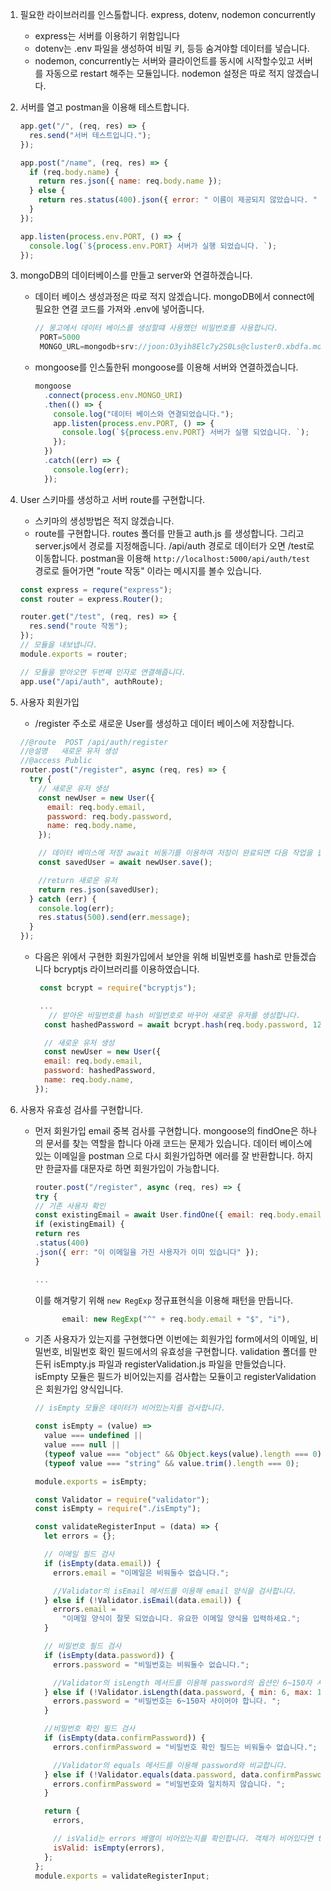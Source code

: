 1.  필요한 라이브러리를 인스톨합니다. express, dotenv, nodemon concurrently
    - express는 서버를 이용하기 위함입니다
    - dotenv는 .env 파일을 생성하여 비밀 키, 등등 숨겨야할 데이터를 넣습니다.
    - nodemon, concurrently는 서버와 클라이언트를 동시에 시작할수있고 서버를 자동으로 restart 해주는 모듈입니다.
      nodemon 설정은 따로 적지 않겠습니다.
2.  서버를 열고 postman을 이용해 테스트합니다.

    ```js
    app.get("/", (req, res) => {
      res.send("서버 테스트입니다.");
    });

    app.post("/name", (req, res) => {
      if (req.body.name) {
        return res.json({ name: req.body.name });
      } else {
        return res.status(400).json({ error: " 이름이 제공되지 않았습니다. " });
      }
    });

    app.listen(process.env.PORT, () => {
      console.log(`${process.env.PORT} 서버가 실행 되었습니다. `);
    });
    ```

3.  mongoDB의 데이터베이스를 만들고 server와 연결하겠습니다.

    - 데이터 베이스 생성과정은 따로 적지 않겠습니다.
      mongoDB에서 connect에 필요한 연결 코드를 가져와 .env에 넣어줍니다.

      ```js
      // 몽고에서 데이터 베이스를 생성할떄 사용했던 비밀번호를 사용합니다.
       PORT=5000
       MONGO_URL=mongodb+srv://joon:O3yih8Elc7y2S0Ls@cluster0.xbdfa.mongodb.net/main?retryWrites=true&w=majority
      ```

    - mongoose를 인스톨한뒤 mongoose를 이용해 서버와 연결하겠습니다.

      ```js
      mongoose
        .connect(process.env.MONGO_URI)
        .then(() => {
          console.log("데이터 베이스와 연결되었습니다.");
          app.listen(process.env.PORT, () => {
            console.log(`${process.env.PORT} 서버가 실행 되었습니다. `);
          });
        })
        .catch((err) => {
          console.log(err);
        });
      ```

4.  User 스키마를 생성하고 서버 route를 구현합니다.

    - 스키마의 생성방법은 적지 않겠습니다.
    - route를 구현합니다. routes 폴더를 만들고 auth.js 를 생성합니다. 그리고 server.js에서 경로를 지정해줍니다.
      /api/auth 경로로 데이터가 오면 /test로 이동합니다.
      postman을 이용해 `http://localhost:5000/api/auth/test` 경로로 들어가면 "route 작동" 이라는 메시지를 볼수 있습니다.

    ```js
    const express = requre("express");
    const router = express.Router();

    router.get("/test", (req, res) => {
      res.send("route 작동");
    });
    // 모듈을 내보냅니다.
    module.exports = router;
    ```

    ```js
    // 모듈을 받아오면 두번째 인자로 연결해줍니다.
    app.use("/api/auth", authRoute);
    ```

5.  사용자 회원가입

    - /register 주소로 새로운 User를 생성하고 데이터 베이스에 저장합니다.

    ```js
    //@route  POST /api/auth/register
    //@설명   새로운 유저 생성
    //@access Public
    router.post("/register", async (req, res) => {
      try {
        // 새로운 유저 생성
        const newUser = new User({
          email: req.body.email,
          password: req.body.password,
          name: req.body.name,
        });

        // 데이터 베이스에 저장 await 비동기를 이용하여 저장이 완료되면 다음 작업을 합니다.
        const savedUser = await newUser.save();

        //return 새로운 유저
        return res.json(savedUser);
      } catch (err) {
        console.log(err);
        res.status(500).send(err.message);
      }
    });
    ```

    - 다음은 위에서 구현한 회원가입에서 보안을 위해 비밀번호를 hash로 만들겠습니다 bcryptjs 라이브러리를 이용하였습니다.

      ```js
       const bcrypt = require("bcryptjs");

       ...
         // 받아온 비밀번호를 hash 비밀번호로 바꾸어 새로운 유저를 생성합니다.
        const hashedPassword = await bcrypt.hash(req.body.password, 12);

        // 새로운 유저 생성
        const newUser = new User({
        email: req.body.email,
        password: hashedPassword,
        name: req.body.name,
      });
      ```

6.  사용자 유효성 검사를 구현합니다.

    - 먼저 회원가입 email 중복 검사를 구현합니다. mongoose의 findOne은 하나의 문서를 찾는 역할을 합니다 아래 코드는 문제가 있습니다. 데이터 베이스에 있는 이메일을 postman 으로 다시 회원가입하면 에러를 잘 반환합니다. 하지만 한글자를 대문자로 하면 회원가입이 가능합니다.

      ```js
      router.post("/register", async (req, res) => {
      try {
      // 기존 사용자 확인
      const existingEmail = await User.findOne({ email: req.body.email });
      if (existingEmail) {
      return res
      .status(400)
      .json({ err: "이 이메일을 가진 사용자가 이미 있습니다" });
      }

      ...
      ```

      이를 해겨랗기 위해 `new RegExp` 정규표현식을 이용해 패턴을 만듭니다.

      ```js
            email: new RegExp("^" + req.body.email + "$", "i"),

      ```

    - 기존 사용자가 있는지를 구현했다면 이번에는 회원가입 form에서의 이메일, 비밀번호, 비밀번호 확인 필드에서의 유효성을 구현합니다. validation 폴더를 만든뒤 isEmpty.js 파일과 registerValidation.js 파일을 만들었습니다. isEmpty 모듈은 필드가 비어있는지를 검사합는 모듈이고 registerValidation은 회원가입 양식입니다.

      ```js
      // isEmpty 모듈은 데이터가 비어있는지를 검사합니다.

      const isEmpty = (value) =>
        value === undefined ||
        value === null ||
        (typeof value === "object" && Object.keys(value).length === 0) ||
        (typeof value === "string" && value.trim().length === 0);

      module.exports = isEmpty;
      ```

      ```js
      const Validator = require("validator");
      const isEmpty = require("./isEmpty");

      const validateRegisterInput = (data) => {
        let errors = {};

        // 이메일 필드 검사
        if (isEmpty(data.email)) {
          errors.email = "이메일은 비워둘수 없습니다.";

          //Validator의 isEmail 메서드를 이용해 email 양식을 검사합니다.
        } else if (!Validator.isEmail(data.email)) {
          errors.email =
            "이메일 양식이 잘못 되었습니다. 유요한 이메일 양식을 입력하세요.";
        }

        // 비밀번호 필드 검사
        if (isEmpty(data.password)) {
          errors.password = "비밀번호는 비워둘수 없습니다.";

          //Validator의 isLength 메서드를 이용해 password의 옵션인 6~150자 사이 인지를 검사합니다.
        } else if (!Validator.isLength(data.password, { min: 6, max: 150 })) {
          errors.password = "비밀번호는 6~150자 사이어야 합니다. ";
        }

        //비밀번호 확인 필드 검사
        if (isEmpty(data.confirmPassword)) {
          errors.confirmPassword = "비밀번호 확인 필드는 비워둘수 없습니다.";

          //Validator의 equals 메서드를 이용해 password와 비교합니다.
        } else if (!Validator.equals(data.password, data.confirmPassword)) {
          errors.confirmPassword = "비밀번호와 일치하지 않습니다. ";
        }

        return {
          errors,

          // isValid는 errors 배열이 비어있는지를 확인합니다. 객체가 비어있다면 true를 반환합니다. 오류가 있으면 false를 반환합니다.
          isValid: isEmpty(errors),
        };
      };
      module.exports = validateRegisterInput;
      ```
